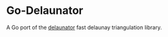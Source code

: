 # Go-Delaunator

A Go port of the [delaunator](https://github.com/mapbox/delaunator) fast delaunay triangulation library.


